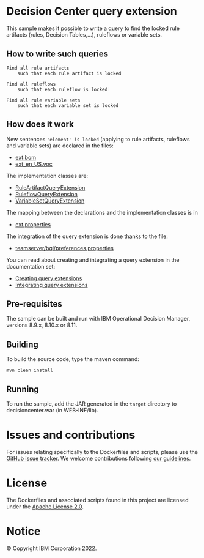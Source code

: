 # Decision Center query extension
 
This sample makes it possible to write a query to find the locked rule artifacts (rules, Decision Tables,...), ruleflows or variable sets.

## How to write such queries
```
Find all rule artifacts
    such that each rule artifact is locked
```
```
Find all ruleflows
    such that each ruleflow is locked
```
```
Find all rule variable sets
    such that each variable set is locked
```
## How does it work

New sentences `'element' is locked` (applying to rule artifacts, ruleflows and variable sets) are declared in the files:
- [ext.bom](find-locked-ruleartifacts-query-extension/src/main/resources/ilog/rules/teamserver/ext.bom) 
- [ext_en_US.voc](find-locked-ruleartifacts-query-extension/src/main/resources/ilog/rules/teamserver/ext_en_US.voc) 

The implementation classes are:
- [RuleArtifactQueryExtension](find-locked-ruleartifacts-query-extension/src/main/java/ilog/rules/teamserver/RuleArtifactQueryExtension.java) 
- [RuleflowQueryExtension](find-locked-ruleartifacts-query-extension/src/main/java/ilog/rules/teamserver/RuleflowQueryExtension.java) 
- [VariableSetQueryExtension](find-locked-ruleartifacts-query-extension/src/main/java/ilog/rules/teamserver/VariableSetQueryExtension.java) 

The mapping between the declarations and the implementation classes is in
- [ext.properties](find-locked-ruleartifacts-query-extension/src/main/resources/ilog/rules/teamserver/ext.properties) 

The integration of the query extension is done thanks to the file:
- [teamserver/bql/preferences.properties](find-locked-ruleartifacts-query-extension/src/main/resources/teamserver/bql/preferences.properties) 


You can read about creating and integrating a query extension in the documentation set: 
- [Creating query extensions](https://www.ibm.com/docs/en/odm/8.10?topic=queries-creating-query-extensions)
- [Integrating query extensions](https://www.ibm.com/docs/en/odm/8.10?topic=extensions-integrating-query)

## Pre-requisites
The sample can be built and run with IBM Operational Decision Manager, versions 8.9.x, 8.10.x or 8.11.

## Building
To build the source code, type the maven command:
```
mvn clean install
```
## Running
To run the sample, add the JAR generated in the `target` directory to decisioncenter.war (in WEB-INF/lib).

# Issues and contributions
For issues relating specifically to the Dockerfiles and scripts, please use the [GitHub issue tracker](../../issues).
We welcome contributions following [our guidelines](CONTRIBUTING.md).

# License
The Dockerfiles and associated scripts found in this project are licensed under the [Apache License 2.0](LICENSE).

# Notice
© Copyright IBM Corporation 2022.